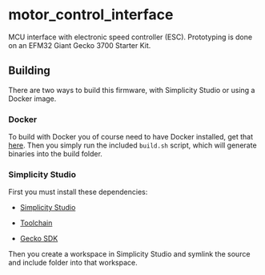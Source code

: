 # motor_control_interface
MCU interface with electronic speed controller (ESC). Prototyping is done on an
EFM32 Giant Gecko 3700 Starter Kit.

## Building
There are two ways to build this firmware, with Simplicity Studio or using a Docker image.

### Docker
To build with Docker you of course need to have Docker installed, get that
[here](https://docs.docker.com/install/linux/docker-ce/ubuntu/#install-using-the-repository).
Then you simply run the included `build.sh` script, which will generate binaries into the build
folder.

### Simplicity Studio
First you must install these dependencies:

- [Simplicity Studio](https://www.silabs.com/products/development-tools/software/simplicity-studio)

- [Toolchain](https://launchpad.net/gcc-arm-embedded/4.8/4.8-2013-q4-major)

- [Gecko SDK](https://github.com/SiliconLabs/Gecko_SDK/releases)

Then you create a workspace in Simplicity Studio and symlink the source and include folder into
that workspace.
